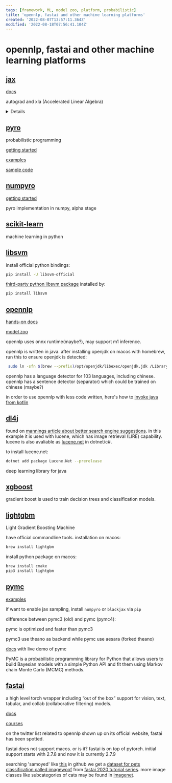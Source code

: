 ```yaml
---
tags: [framework, ML, model zoo, platform, probabilistic]
title: 'opennlp, fastai and other machine learning platforms'
created: '2022-08-07T13:57:11.364Z'
modified: '2022-08-18T07:56:41.104Z'
---
```


# opennlp, fastai and other machine learning platforms

## [jax](https://github.com/google/jax)

[docs](https://jax.readthedocs.io/en/latest/)

autograd and xla (Accelerated Linear Algebra)
<details>
With its updated version of Autograd, JAX can automatically differentiate native Python and NumPy functions. It can differentiate through loops, branches, recursion, and closures, and it can take derivatives of derivatives of derivatives. It supports reverse-mode differentiation (a.k.a. backpropagation) via grad as well as forward-mode differentiation, and the two can be composed arbitrarily to any order.

XLA (Accelerated Linear Algebra) is a domain-specific compiler for linear algebra that can accelerate TensorFlow models with potentially no source code changes.
</details>

## [pyro](http://pyro.ai/#install)

probabilistic programming

[getting started](https://docs.pyro.ai/en/stable/getting_started.html)

[examples](http://pyro.ai/examples/)

[sample code](https://github.com/pyro-ppl/pyro/tree/dev/examples)

## [numpyro](https://num.pyro.ai/)

[getting started](https://num.pyro.ai/en/stable/getting_started.html)

pyro implementation in numpy, alpha stage

## [scikit-learn](https://scikit-learn.org/stable/index.html)

machine learning in python

## [libsvm](https://github.com/cjlin1/libsvm)

install official python bindings:
```bash
pip install -U libsvm-official
```

[third-party python libsvm package](https://github.com/ocampor/libsvm) installed by:
```bash
pip install libsvm
```

## [opennlp](https://opennlp.apache.org/)

[hands-on docs](https://opennlp.apache.org/docs/2.0.0/manual/opennlp.html)

[model zoo](https://opennlp.apache.org/models.html)

opennlp uses onnx runtime(maybe?), may support m1 inference.

opennlp is written in java. after installing openjdk on macos with homebrew, run this to ensure openjdk is detected:

```bash
 sudo ln -sfn $(brew --prefix)/opt/openjdk/libexec/openjdk.jdk /Library/Java/JavaVirtualMachines/openjdk.jdk
```

opennlp has a language detector for 103 languages, including chinese. opennlp has a sentence detector (separator) which could be trained on chinese (maybe?)

in order to use opennlp with less code written, here's how to [invoke java from kotlin](https://kotlinlang.org/docs/java-interop.html)

## [dl4j](https://deeplearning4j.konduit.ai/)

found on [mannings article about better search engine suggestions](https://manningbooks.medium.com/more-sensitive-suggestions-1c1c39cbdc12). in this example it is used with lucene, which has image retrieval (LIRE) capability. lucene is also avaliable as [lucene.net](https://lucenenet.apache.org/) in dotnet/c#.

to install lucene.net:

```bash
dotnet add package Lucene.Net --prerelease
```

deep learning library for java

## [xgboost](https://xgboost.readthedocs.io/en/stable/)

gradient boost is used to train decision trees and classification models.

## [lightgbm](https://lightgbm.readthedocs.io/en/v3.3.2/)

Light Gradient Boosting Machine

have official commandline tools. installation on macos:

```bash
brew install lightgbm
```

install python package on macos:

```bash
brew install cmake
pip3 install lightgbm
```

## [pymc](https://www.pymc.io/welcome.html)

[examples](https://www.pymc.io/projects/examples/en/latest/gallery.html)

if want to enable jax sampling, install  `numpyro` or `blackjax` via `pip`

difference between pymc3 (old) and pymc (pymc4):

pymc is optimized and faster than pymc3

pymc3 use theano as backend while pymc use aesara (forked theano)

[docs](https://www.pymc.io/projects/docs/en/stable/learn.html) with live demo of pymc

PyMC is a probabilistic programming library for Python that allows users to build Bayesian models with a simple Python API and fit them using Markov chain Monte Carlo (MCMC) methods.

## [fastai](https://github.com/fastai/fastai)

a high level torch wrapper including “out of the box” support for vision, text, tabular, and collab (collaborative filtering) models.

[docs](https://docs.fast.ai/)

[courses](https://course.fast.ai/)

on the twitter list related to opennlp shown up on its official website, fastai has been spotted.

fastai does not support macos. or is it? fastai is on top of pytorch. initial support starts with 2.7.8 and now it is currently 2.7.9

searching 'samoyed' like [this](https://github.com/search?q=org%3Afastai+samoyed&type=code) in github we get a [dataset for pets classification called imagewoof](https://s3.amazonaws.com/fast-ai-imageclas/imagewoof.tgz) from [fastai 2020 tutorial series](https://github.com/fastai/course20/blob/master/index.ipynb). more image classes like subcategories of cats may be found in [imagenet](https://image-net.org/index).

